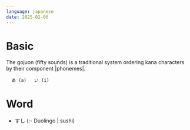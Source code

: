 ```yaml
---
language: japanese
date: 2025-02-06
---
```


# Basic

The gojuon (fifty sounds) is a traditional system ordering kana characters
by their component |phonemes|. 

      あ (a)   い (i)   

# Word

+ すし (:- Duolingo | sushi)